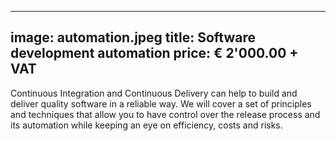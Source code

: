 
---
image: automation.jpeg
title: Software development automation
price: € 2'000.00 + VAT
---

Continuous Integration and Continuous Delivery can help to build and deliver quality software in a reliable way. We will cover a set of principles and techniques that allow you to have control over the release process and its automation while keeping an eye on efficiency, costs and risks.

<!--more--> 

